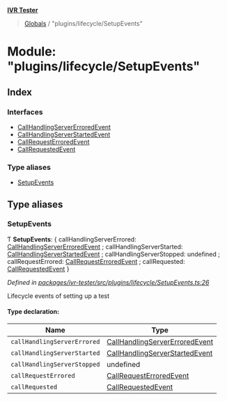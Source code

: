 **[IVR Tester](../README.md)**

> [Globals](../README.md) / "plugins/lifecycle/SetupEvents"

# Module: "plugins/lifecycle/SetupEvents"

## Index

### Interfaces

* [CallHandlingServerErroredEvent](../interfaces/_plugins_lifecycle_setupevents_.callhandlingservererroredevent.md)
* [CallHandlingServerStartedEvent](../interfaces/_plugins_lifecycle_setupevents_.callhandlingserverstartedevent.md)
* [CallRequestErroredEvent](../interfaces/_plugins_lifecycle_setupevents_.callrequesterroredevent.md)
* [CallRequestedEvent](../interfaces/_plugins_lifecycle_setupevents_.callrequestedevent.md)

### Type aliases

* [SetupEvents](_plugins_lifecycle_setupevents_.md#setupevents)

## Type aliases

### SetupEvents

Ƭ  **SetupEvents**: { callHandlingServerErrored: [CallHandlingServerErroredEvent](../interfaces/_plugins_lifecycle_setupevents_.callhandlingservererroredevent.md) ; callHandlingServerStarted: [CallHandlingServerStartedEvent](../interfaces/_plugins_lifecycle_setupevents_.callhandlingserverstartedevent.md) ; callHandlingServerStopped: undefined ; callRequestErrored: [CallRequestErroredEvent](../interfaces/_plugins_lifecycle_setupevents_.callrequesterroredevent.md) ; callRequested: [CallRequestedEvent](../interfaces/_plugins_lifecycle_setupevents_.callrequestedevent.md)  }

*Defined in [packages/ivr-tester/src/plugins/lifecycle/SetupEvents.ts:26](https://github.com/SketchingDev/ivr-tester/blob/8c13d10/packages/ivr-tester/src/plugins/lifecycle/SetupEvents.ts#L26)*

Lifecycle events of setting up a test

#### Type declaration:

Name | Type |
------ | ------ |
`callHandlingServerErrored` | [CallHandlingServerErroredEvent](../interfaces/_plugins_lifecycle_setupevents_.callhandlingservererroredevent.md) |
`callHandlingServerStarted` | [CallHandlingServerStartedEvent](../interfaces/_plugins_lifecycle_setupevents_.callhandlingserverstartedevent.md) |
`callHandlingServerStopped` | undefined |
`callRequestErrored` | [CallRequestErroredEvent](../interfaces/_plugins_lifecycle_setupevents_.callrequesterroredevent.md) |
`callRequested` | [CallRequestedEvent](../interfaces/_plugins_lifecycle_setupevents_.callrequestedevent.md) |
